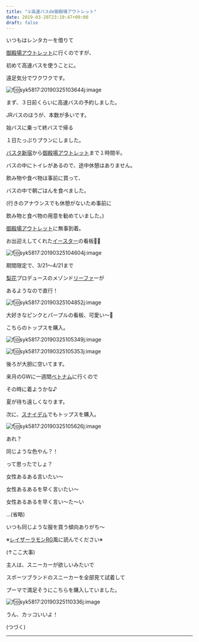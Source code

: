 ```yaml
---
title: "①高速バスde御殿場アウトレット"
date: 2019-03-28T23:19:47+09:00
draft: false
---
```

いつもはレンタカーを借りて

[御殿場アウトレット](http://d.hatena.ne.jp/keyword/%B8%E6%C5%C2%BE%EC%A5%A2%A5%A6%A5%C8%A5%EC%A5%C3%A5%C8)に行くのですが、

初めて高速バスを使うことに。

遠足気分でワクワクです。

![f:id:syk5817:20190325103644j:image](https://cdn-ak.f.st-hatena.com/images/fotolife/s/syk5817/20190325/20190325103644.jpg "f:id:syk5817:20190325103644j:image")

まず、３日前くらいに高速バスの予約しました。

JRバスのほうが、本数が多いです。

始バスに乗って終バスで帰る

１日たっぷりプランにしました。

[バスタ新宿](http://d.hatena.ne.jp/keyword/%A5%D0%A5%B9%A5%BF%BF%B7%BD%C9)から[御殿場アウトレット](http://d.hatena.ne.jp/keyword/%B8%E6%C5%C2%BE%EC%A5%A2%A5%A6%A5%C8%A5%EC%A5%C3%A5%C8)まで１時間半。

バスの中にトイレがあるので、途中休憩はありません。

飲み物や食べ物は事前に買って、

バスの中で朝ごはんを食べました。

(行きのアナウンスでも休憩がないため事前に

飲み物と食べ物の用意を勧めていました。)

[御殿場アウトレット](http://d.hatena.ne.jp/keyword/%B8%E6%C5%C2%BE%EC%A5%A2%A5%A6%A5%C8%A5%EC%A5%C3%A5%C8)に無事到着。

お出迎えしてくれた[イースター](http://d.hatena.ne.jp/keyword/%A5%A4%A1%BC%A5%B9%A5%BF%A1%BC)の看板🌷🐰

![f:id:syk5817:20190325104604j:image](https://cdn-ak.f.st-hatena.com/images/fotolife/s/syk5817/20190325/20190325104604.jpg "f:id:syk5817:20190325104604j:image")

期間限定で、3/21〜4/21まで

[梨花](http://d.hatena.ne.jp/keyword/%CD%FC%B2%D6)プロデュースのメゾンド[リーファ](http://d.hatena.ne.jp/keyword/%A5%EA%A1%BC%A5%D5%A5%A1)ーが

あるようなので直行！

![f:id:syk5817:20190325104852j:image](https://cdn-ak.f.st-hatena.com/images/fotolife/s/syk5817/20190325/20190325104852.jpg "f:id:syk5817:20190325104852j:image")

大好きなピンクとパープルの看板、可愛い〜💞

こちらのトップスを購入。

![f:id:syk5817:20190325105349j:image](https://cdn-ak.f.st-hatena.com/images/fotolife/s/syk5817/20190325/20190325105349.jpg "f:id:syk5817:20190325105349j:image")

![f:id:syk5817:20190325105353j:image](https://cdn-ak.f.st-hatena.com/images/fotolife/s/syk5817/20190325/20190325105353.jpg "f:id:syk5817:20190325105353j:image")

後ろが大胆に空いてます。

来月のGWに一週間[ベトナム](http://d.hatena.ne.jp/keyword/%A5%D9%A5%C8%A5%CA%A5%E0)に行くので

その時に着ようかな♪

夏が待ち遠しくなります。

次に、[スナイデル](http://d.hatena.ne.jp/keyword/%A5%B9%A5%CA%A5%A4%A5%C7%A5%EB)でもトップスを購入。

![f:id:syk5817:20190325105626j:image](https://cdn-ak.f.st-hatena.com/images/fotolife/s/syk5817/20190325/20190325105626.jpg "f:id:syk5817:20190325105626j:image")

あれ？

同じような色やん？！

って思ったでしょ？

女性あるある言いたい〜

女性あるあるを早く言いたい〜

女性あるあるを早く言い〜た〜い

…(省略)

いつも同じような服を買う傾向ありがち〜

※[レイザーラモンRG](http://d.hatena.ne.jp/keyword/%A5%EC%A5%A4%A5%B6%A1%BC%A5%E9%A5%E2%A5%F3RG)風に読んでください※

(↑ここ大事)

主人は、スニーカーが欲しいみたいで

スポーツブランドのスニーカーを全部見て試着して

プーマで満足そうにこちらを購入していました。

![f:id:syk5817:20190325110336j:image](https://cdn-ak.f.st-hatena.com/images/fotolife/s/syk5817/20190325/20190325110336.jpg "f:id:syk5817:20190325110336j:image")

うん、カッコいいよ！

(つづく)

-----
